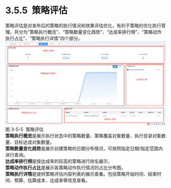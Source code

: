 # 3.5.5  策略评估

策略评估是对发布后的策略的执行情况和效果评估优化，有利于策略的优化执行管理。共分为“策略执行概览”、“策略数量变化趋势”、“达成率排行榜”、“策略动作执行占比”、“策略执行详情”四个部分。<br />![](<../../assets/images/(303).png#height=216&width=414>)<br />图 3-5-5  策略评估<br />**策略执行概览**是展示执行状态中的策略数量、策略覆盖对象数量、执行目录对象数量、目标达成对象数量。<br />**策略数量变化趋势**是展示创建策略的日期分布情况，可按照指定日期/指定范围内进行查询。<br />**达成率排行榜**是按达成率的较高的策略进行排名展示。<br />**策略动作执行占比**是展示各策略动作执行情况的占比分布图。<br />**策略执行详情**是提供策略评估内容列表的展示查看。包括策略开始时间、结束时间、预算、估算成本、达成率等信息查看。
<a name="kfpGF"></a>